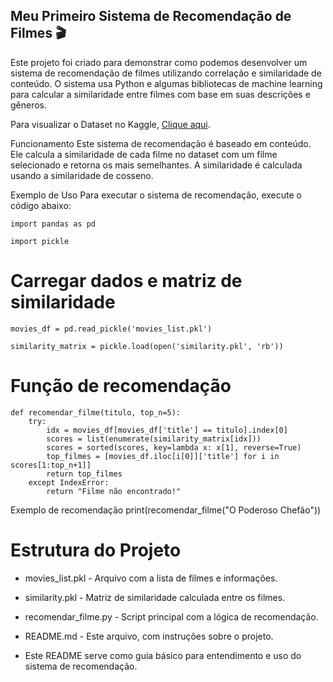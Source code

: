 ## Meu Primeiro Sistema de Recomendação de Filmes 🎬

Este projeto foi criado para demonstrar como podemos desenvolver um sistema de recomendação de filmes utilizando correlação e similaridade de conteúdo. O sistema usa Python e algumas bibliotecas de machine learning para calcular a similaridade entre filmes com base em suas descrições e gêneros.

Para visualizar o Dataset no Kaggle, [Clique aqui](https://www.kaggle.com/datasets/ahsanaseer/top-rated-tmdb-movies-10k?fbclid=IwAR2MpWrWpcw2QNCv_FZg2l0sjBh9xAvhrqtnZBO9K-QS6PHI1aHkdB6qLa0).

Funcionamento
Este sistema de recomendação é baseado em conteúdo. Ele calcula a similaridade de cada filme no dataset com um filme selecionado e retorna os mais semelhantes. A similaridade é calculada usando a similaridade de cosseno.

Exemplo de Uso
Para executar o sistema de recomendação, execute o código abaixo:

```
import pandas as pd
```
```
import pickle
```

# Carregar dados e matriz de similaridade

```
movies_df = pd.read_pickle('movies_list.pkl')
```
```
similarity_matrix = pickle.load(open('similarity.pkl', 'rb'))
```


# Função de recomendação
```
def recomendar_filme(titulo, top_n=5):
    try:
        idx = movies_df[movies_df['title'] == titulo].index[0]
        scores = list(enumerate(similarity_matrix[idx]))
        scores = sorted(scores, key=lambda x: x[1], reverse=True)
        top_filmes = [movies_df.iloc[i[0]]['title'] for i in scores[1:top_n+1]]
        return top_filmes
    except IndexError:
        return "Filme não encontrado!"
```
        
Exemplo de recomendação
print(recomendar_filme("O Poderoso Chefão"))

# Estrutura do Projeto

- movies_list.pkl - Arquivo com a lista de filmes e informações.

- similarity.pkl - Matriz de similaridade calculada entre os filmes.

- recomendar_filme.py - Script principal com a lógica de recomendação.

- README.md - Este arquivo, com instruções sobre o projeto.

- Este README serve como guia básico para entendimento e uso do sistema de recomendação.

